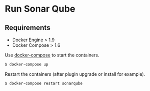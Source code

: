 # Run Sonar Qube

## Requirements
* Docker Engine > 1.9
* Docker Compose > 1.6

Use [docker-compose](https://github.com/docker/compose) to start the containers.

```bash
$ docker-compose up
```

Restart the containers (after plugin upgrade or install for example).

```bash
$ docker-compose restart sonarqube
```